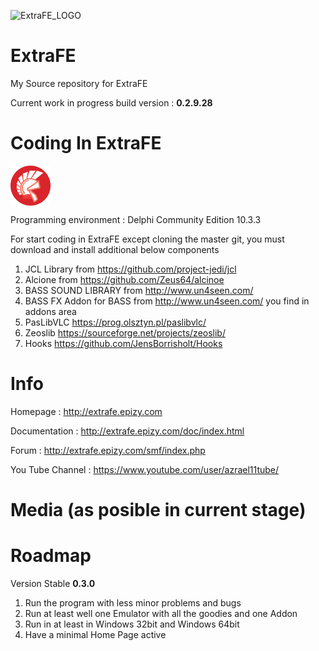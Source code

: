 
![ExtraFE_LOGO](https://i.imgur.com/g7mmko5.png)

# ExtraFE

My Source repository for ExtraFE

Current work in progress build version : <b> 0.2.9.28 </b>


# Coding In ExtraFE

<img src="index.png" width="64" height="64" style="vertical-align:middle"> 

Programming environment : Delphi Community Edition 10.3.3 


For start coding in ExtraFE except cloning the master git, you must download and install additional below components

1. JCL Library from https://github.com/project-jedi/jcl
2. Alcione from https://github.com/Zeus64/alcinoe
3. BASS SOUND LIBRARY from http://www.un4seen.com/
4. BASS FX Addon for BASS from http://www.un4seen.com/ you find in addons area
4. PasLibVLC https://prog.olsztyn.pl/paslibvlc/
5. Zeoslib https://sourceforge.net/projects/zeoslib/
6. Hooks https://github.com/JensBorrisholt/Hooks

# Info

Homepage         : http://extrafe.epizy.com

Documentation    : http://extrafe.epizy.com/doc/index.html

Forum            : http://extrafe.epizy.com/smf/index.php 

You Tube Channel : https://www.youtube.com/user/azrael11tube/

# Media (as posible in current stage)



# Roadmap

Version Stable <b>0.3.0</b>

1. Run the program with less minor problems and bugs
2. Run at least well one Emulator with all the goodies and one Addon
3. Run in at least in Windows 32bit and Windows 64bit
4. Have a minimal Home Page active


